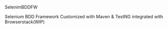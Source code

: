 SelenimBDDFW

Selenium BDD Framework Customized with Maven & TestNG integrated with Browserstack(WIP)
